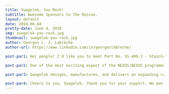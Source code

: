 ```yaml
---
title: Swagelok, You Rock!
subtitle: Awesome Sponsors to the Rescue.
layout: default
date: 2018-06-04
pretty-date: June 4, 2018
img: swagelok-you-rock.jpg
thumbnail: swagelok-you-rock.jpg
author: Georges L. J. Labrèche
author-url: https://www.linkedin.com/in/georgeslabreche/

post-par1: Hej people! I'd like you to meet Part No. SS-400-3 - Stainless Steel Swagelok Tube Fitting, Union Tee. It's one of the many components that are donated to us by Swagelok, one of our super duper amazing sponsors without which we wouldn't be able to build and launch our experiment.

post-par2: One of the most exciting aspect of the REXUS/BEXUS programme is the opportunity to build partnerships with the private sector, notably with component manufacturers and suppliers. This is a fantastic glimps on space industry collaborations between different contractors, all working together towards building a successful mission that meets all of the requirements. Companies that we've reached out to for sponsorship/support always get excited about our project and really go above and beyond to help us pull through with both their expertise and products. The folks over at Swagelok are providing tremendous support and genuily want us to be successful. You guys, so many people are excited about our project, it's a great motivation to ensure a successful mission because we don't want to let our supporters down.

post-par3: Swagelok designs, manufactures, and delivers an expanding range of fluid system products and solutions. They produce high quality stuff, their fittings and tubing interfaces will ensure that the air we sample reliably travels from our pump to our sampling bags for a successful end-to-end sampling flow!

post-par4: Cheers to you, Swagelok, thank you for your support. We won't let you down! 
---
```


